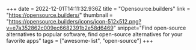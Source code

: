 +++
date = 2022-12-01T14:11:32.936Z
title = "Opensource.builders"
link = "https://opensource.builders/"
thumbnail = "https://opensource.builders/icons/icon-512x512.png?v=e7a352862c009ec6682391b2e58d6469"
snippet="Find open-source alternatives to popular software, find open-source alternatives for your favorite apps"
tags = ["awesome-list", "open-source"]
+++
